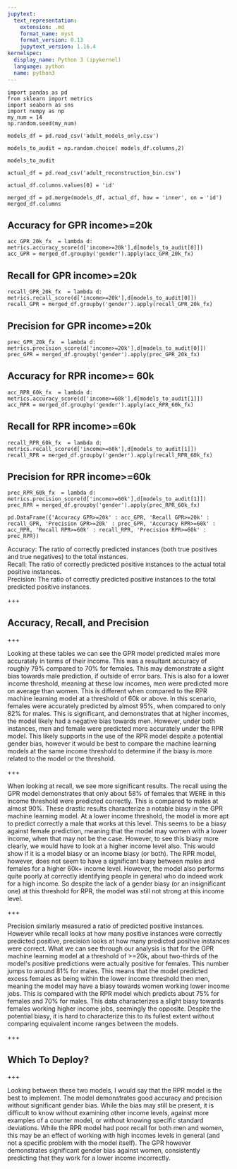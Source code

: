 ```yaml
---
jupytext:
  text_representation:
    extension: .md
    format_name: myst
    format_version: 0.13
    jupytext_version: 1.16.4
kernelspec:
  display_name: Python 3 (ipykernel)
  language: python
  name: python3
---
```


```{code-cell} ipython3
import pandas as pd
from sklearn import metrics
import seaborn as sns
import numpy as np
my_num = 14
np.random.seed(my_num)
```

```{code-cell} ipython3
models_df = pd.read_csv('adult_models_only.csv')
```

```{code-cell} ipython3
models_to_audit = np.random.choice( models_df.columns,2)
```

```{code-cell} ipython3
models_to_audit
```

```{code-cell} ipython3
actual_df = pd.read_csv('adult_reconstruction_bin.csv')
```

```{code-cell} ipython3
actual_df.columns.values[0] = 'id'
```

```{code-cell} ipython3
merged_df = pd.merge(models_df, actual_df, how = 'inner', on = 'id')
merged_df.columns
```

## Accuracy for GPR income>=20k

```{code-cell} ipython3
acc_GPR_20k_fx  = lambda d: metrics.accuracy_score(d['income>=20k'],d[models_to_audit[0]])
acc_GPR = merged_df.groupby('gender').apply(acc_GPR_20k_fx)
```

## Recall for GPR income>=20k

```{code-cell} ipython3
recall_GPR_20k_fx  = lambda d: metrics.recall_score(d['income>=20k'],d[models_to_audit[0]])
recall_GPR = merged_df.groupby('gender').apply(recall_GPR_20k_fx)
```

## Precision for GPR income>=20k

```{code-cell} ipython3
prec_GPR_20k_fx  = lambda d: metrics.precision_score(d['income>=20k'],d[models_to_audit[0]])
prec_GPR = merged_df.groupby('gender').apply(prec_GPR_20k_fx)
```

## Accuracy for RPR income>= 60k

```{code-cell} ipython3
acc_RPR_60k_fx  = lambda d: metrics.accuracy_score(d['income>=60k'],d[models_to_audit[1]])
acc_RPR = merged_df.groupby('gender').apply(acc_RPR_60k_fx)
```

## Recall for RPR income>=60k

```{code-cell} ipython3
recall_RPR_60k_fx  = lambda d: metrics.recall_score(d['income>=60k'],d[models_to_audit[1]])
recall_RPR = merged_df.groupby('gender').apply(recall_RPR_60k_fx)
```

## Precision for RPR income>=60k

```{code-cell} ipython3
prec_RPR_60k_fx  = lambda d: metrics.precision_score(d['income>=60k'],d[models_to_audit[1]])
prec_RPR = merged_df.groupby('gender').apply(prec_RPR_60k_fx)
```

```{code-cell} ipython3
pd.DataFrame({'Accuracy GPR>=20k' : acc_GPR, 'Recall GPR>=20k' : recall_GPR, 'Precision GPR>=20k' : prec_GPR, 'Accuracy RPR>=60k' : acc_RPR, 'Recall RPR>=60k' : recall_RPR, 'Precision RPR>=60k' : prec_RPR})
```

Accuracy: The ratio of correctly predicted instances (both true positives and true negatives) to the total instances. <br>
Recall: The ratio of correctly predicted positive instances to the actual total positive instances. <br>
Precision: The ratio of correctly predicted positive instances to the total predicted positive instances.

+++

## Accuracy, Recall, and Precision

+++

Looking at these tables we can see the GPR model predicted males more accurately in terms of their income. This was a resultant accuracy of roughly 79% compared to 70% for females. This may demonstrate a slight bias towards male prediction, if outside of error bars. This is also for a lower income threshold, meaning at these low incomes, men were predicted more on average than women. This is different when compared to the RPR machine learning model at a threshold of 60k or above. In this scenario, females were accurately predicted by almost 95%, when compared to only 82% for males. This is significant, and demonstrates that at higher incomes, the model likely had a negative bias towards men. However, under both instances, men and female were predicted more accurately under the RPR model. This likely supports in the use of the RPR model despite a potential gender bias, however it would be best to compare the machine learning models at the same income threshold to determine if the biasy is more related to the model or the threshold.

+++

When looking at recall, we see more significant results. The recall using the GPR model demonstrates that only about 58% of females that WERE in this income threshold were predicted correctly. This is compared to males at almost 90%. These drastic results characterize a notable biasy in the GPR machine learning model. At a lower income threshold, the model is more apt to predict correctly a male that works at this level. This seems to be a biasy against female prediction, meaning that the model may women with a lower income, when that may not be the case. However, to see this biasy more clearly, we would have to look at a higher income level also. This would show if it is a model biasy or an income biasy (or both). The RPR model, however, does not seem to have a significant biasy between males and females for a higher 60k+ income level. However, the model also performs quite poorly at correctly identifying people in general who do indeed work for a high income. So despite the lack of a gender biasy (or an insignificant one) at this threshold for RPR, the model was still not strong at this income level.

+++

Precision similarly measured a ratio of predicted positive instances. However while recall looks at how many positive instances were correctly predicted positive, precision looks at how many predicted positive instances were correct. What we can see through our analysis is that for the GPR machine learning model at a threshold of >=20k, about two-thirds of the model's positive predictions were actually positive for females. This number jumps to around 81% for males. This means that the model predicted excess females as being within the lower income threshold then men, meaning the model may have a biasy towards women working lower income jobs. This is compared with the RPR model which predicts about 75% for females and 70% for males. This data characterizes a slight biasy towards females working higher income jobs, seemingly the opposite. Despite the potential biasy, it is hard to characterize this to its fullest extent without comparing equivalent income ranges between the models.

+++

## Which To Deploy?

+++

Looking between these two models, I would say that the RPR model is the best to implement. The model demonstrates good accuracy and precision without significant gender bias. While the bias may still be present, it is difficult to know without examining other income levels, against more examples of a counter model, or without knowing specific standard deviations. While the RPR model had poor recall for both men and women, this may be an effect of working with high incomes levels in general (and not a specific problem with the model itself). The GPR however demonstrates significant gender bias against women, consistently predicting that they work for a lower income incorrectly.

```{code-cell} ipython3

```
